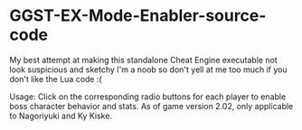 # GGST-EX-Mode-Enabler-source-code
My best attempt at making this standalone Cheat Engine executable not look suspicious and sketchy
I'm a noob so don't yell at me too much if you don't like the Lua code :(


Usage:
Click on the corresponding radio buttons for each player to enable boss character behavior and stats.
As of game version 2.02, only applicable to Nagoriyuki and Ky Kiske.
